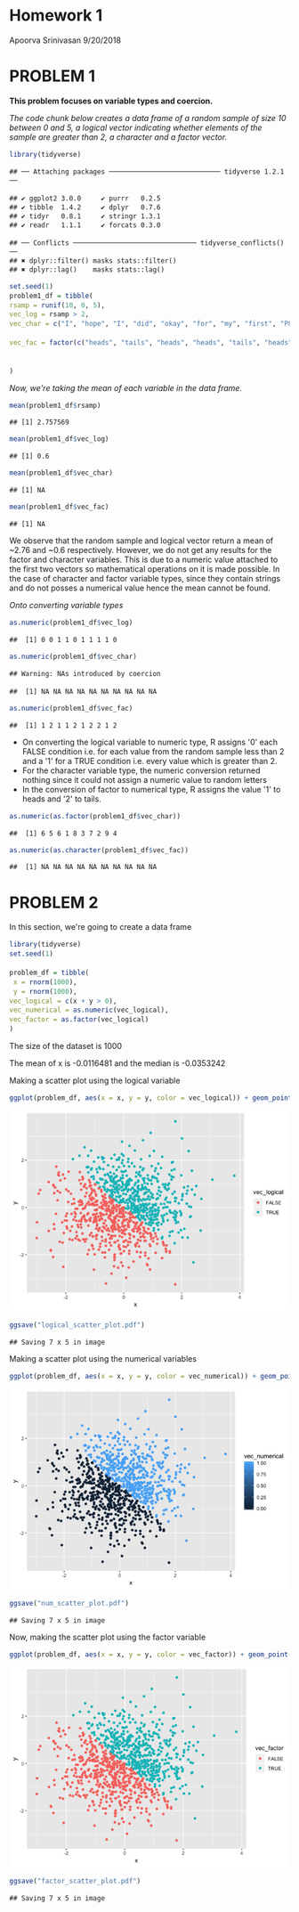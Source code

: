 Homework 1
================
Apoorva Srinivasan
9/20/2018

PROBLEM 1
=========

**This problem focuses on variable types and coercion.**

*The code chunk below creates a data frame of a random sample of size 10 between 0 and 5, a logical vector indicating whether elements of the sample are greater than 2, a character and a factor vector.*

``` r
library(tidyverse)
```

    ## ── Attaching packages ──────────────────────────── tidyverse 1.2.1 ──

    ## ✔ ggplot2 3.0.0     ✔ purrr   0.2.5
    ## ✔ tibble  1.4.2     ✔ dplyr   0.7.6
    ## ✔ tidyr   0.8.1     ✔ stringr 1.3.1
    ## ✔ readr   1.1.1     ✔ forcats 0.3.0

    ## ── Conflicts ─────────────────────────────── tidyverse_conflicts() ──
    ## ✖ dplyr::filter() masks stats::filter()
    ## ✖ dplyr::lag()    masks stats::lag()

``` r
set.seed(1)
problem1_df = tibble(
rsamp = runif(10, 0, 5),
vec_log = rsamp > 2,
vec_char = c("I", "hope", "I", "did", "okay", "for", "my", "first", "P8105", "homework"),

vec_fac = factor(c("heads", "tails", "heads", "heads", "tails", "heads", "tails", "tails", "heads", "tails"))


)
```

*Now, we're taking the mean of each variable in the data frame.*

``` r
mean(problem1_df$rsamp)
```

    ## [1] 2.757569

``` r
mean(problem1_df$vec_log)
```

    ## [1] 0.6

``` r
mean(problem1_df$vec_char)
```

    ## [1] NA

``` r
mean(problem1_df$vec_fac)
```

    ## [1] NA

We observe that the random sample and logical vector return a mean of ~2.76 and ~0.6 respectively. However, we do not get any results for the factor and character variables. This is due to a numeric value attached to the first two vectors so mathematical operations on it is made possible. In the case of character and factor variable types, since they contain strings and do not posses a numerical value hence the mean cannot be found.

*Onto converting variable types*

``` r
as.numeric(problem1_df$vec_log)
```

    ##  [1] 0 0 1 1 0 1 1 1 1 0

``` r
as.numeric(problem1_df$vec_char)
```

    ## Warning: NAs introduced by coercion

    ##  [1] NA NA NA NA NA NA NA NA NA NA

``` r
as.numeric(problem1_df$vec_fac)
```

    ##  [1] 1 2 1 1 2 1 2 2 1 2

-   On converting the logical variable to numeric type, R assigns '0' each FALSE condition i.e. for each value from the random sample less than 2 and a '1' for a TRUE condition i.e. every value which is greater than 2.
-   For the character variable type, the numeric conversion returned nothing since it could not assign a numeric value to random letters
-   In the conversion of factor to numerical type, R assigns the value '1' to heads and '2' to tails.

``` r
as.numeric(as.factor(problem1_df$vec_char))
```

    ##  [1] 6 5 6 1 8 3 7 2 9 4

``` r
as.numeric(as.character(problem1_df$vec_fac))
```

    ##  [1] NA NA NA NA NA NA NA NA NA NA

PROBLEM 2
=========

In this section, we're going to create a data frame

``` r
library(tidyverse)
set.seed(1)

problem_df = tibble(
 x = rnorm(1000),
 y = rnorm(1000),
vec_logical = c(x + y > 0),
vec_numerical = as.numeric(vec_logical),
vec_factor = as.factor(vec_logical)
)
```

The size of the dataset is 1000

The mean of x is -0.0116481 and the median is -0.0353242

Making a scatter plot using the logical variable

``` r
ggplot(problem_df, aes(x = x, y = y, color = vec_logical)) + geom_point()
```

![](p8105_hw1_as5697_files/figure-markdown_github/unnamed-chunk-2-1.png)

``` r
ggsave("logical_scatter_plot.pdf")
```

    ## Saving 7 x 5 in image

Making a scatter plot using the numerical variables

``` r
ggplot(problem_df, aes(x = x, y = y, color = vec_numerical)) + geom_point()
```

![](p8105_hw1_as5697_files/figure-markdown_github/unnamed-chunk-3-1.png)

``` r
ggsave("num_scatter_plot.pdf")
```

    ## Saving 7 x 5 in image

Now, making the scatter plot using the factor variable

``` r
ggplot(problem_df, aes(x = x, y = y, color = vec_factor)) + geom_point()
```

![](p8105_hw1_as5697_files/figure-markdown_github/unnamed-chunk-4-1.png)

``` r
ggsave("factor_scatter_plot.pdf")
```

    ## Saving 7 x 5 in image
